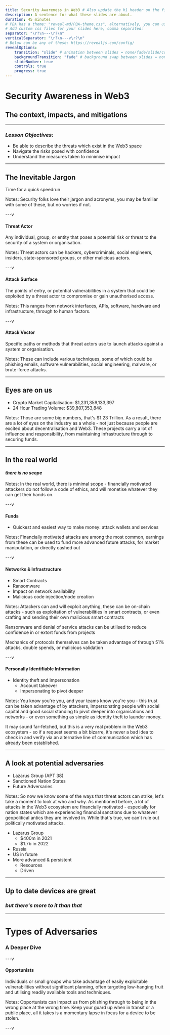 ```yaml
---
title: Security Awareness in Web3 # Also update the h1 header on the first slide to the same name
description: A sentence for what these slides are about.
duration: 45 minutes
# PBA has a theme: "reveal-md/PBA-theme.css", alternatively, you can use a named default like "night" from this list: https://github.com/hakimel/reveal.js/tree/master/css/theme/source
# Add custom css files for your slides here, comma separated:
separator: "\r?\n---\r?\n"
verticalSeparator: "\r?\n---v\r?\n"
# Below can be any of these: https://revealjs.com/config/
revealOptions:
    transition: "slide" # animation between slides = none/fade/slide/convex/concave/zoom
	backgroundTransition: "fade" # background swap between slides = none/fade/slide/convex/concave/zoom
	slideNumber: true
	controls: true
	progress: true
---
```


# Security Awareness in Web3
## The context, impacts, and mitigations

---

### _Lesson Objectives:_

- Be able to describe the threats which exist in the Web3 space
- Navigate the risks posed with confidence
- Understand the measures taken to minimise impact

---

## The Inevitable Jargon
Time for a quick speedrun

Notes: Security folks love their jargon and acronyms, you may be familiar with some of these, but no worries if not.

---v

#### Threat Actor
Any individual, group, or entity that poses a potential risk or threat to the security of a system or organisation.

Notes: Threat actors can be hackers, cybercriminals, social engineers, insiders, state-sponsored groups, or other malicious actors.

---v

#### Attack Surface
The points of entry, or potential vulnerabilities in a system that could be exploited by a threat actor to compromise or gain unauthorised access.

Notes: This ranges from network interfaces, APIs, software, hardware and infrastructure, through to human factors.

---v

#### Attack Vector
Specific paths or methods that threat actors use to launch attacks against a system or organisation. 

Notes: These can include various techniques, some of which could be phishing emails, software vulnerabilities, social engineering, malware, or brute-force attacks.

---

## Eyes are on us

- Crypto Market Capitalisation: $1,231,359,133,397
- 24 Hour Trading Volume: $39,807,353,848

Notes:
Those are some big numbers, that's $1.23 Trillion. As a result, there are a lot of eyes on the industry as a whole - not just because people are excited about decentralisation and Web3. These projects carry a lot of influence and responsibility, from maintaining infrastructure through to securing funds.

---

## In the real world

#### _there is no scope_

Notes:
In the real world, there is minimal scope - financially motivated attackers do not follow a code of ethics, and will monetise whatever they can get their hands on.

---v

#### Funds
  - Quickest and easiest way to make money: attack wallets and services
  
Notes: Financially motivated attacks are among the most common, earnings from these can be used to fund more advanced future attacks, for market manipulation, or directly cashed out

---v

#### Networks & Infrastructure
  - Smart Contracts
  - Ransomware
  - Impact on network availability
  - Malicious code injection/node creation

Notes: 
Attackers can and will exploit anything, these can be on-chain attacks - such as exploitation of vulnerabilities in smart contracts, or even crafting and sending their own malicious smart contracts

Ransomware and denial of service attacks can be utilised to reduce confidence in or extort funds from projects

Mechanics of protocols themselves can be taken advantage of through 51% attacks, double spends, or malicious validation

---v

#### Personally Identifiable Information
  - Identity theft and impersonation
    - Account takeover
    - Impersonating to pivot deeper

Notes: 
You know you're you, and your teams know you're you - this trust can be taken advantage of by attackers, impersonating people with social capital and good social standing to pivot deeper into organisations and networks - or even something as simple as identity theft to launder money.

It may sound far-fetched, but this is a very real problem in the Web3 ecosystem - so if a request seems a bit bizarre, it's never a bad idea to check in and verify via an alternative line of communication which has already been established.

---

## A look at potential adversaries
- Lazarus Group (APT 38)
- Sanctioned Nation States
- Future Adversaries

Notes:
So now we know some of the ways that threat actors can strike, let's take a moment to look at who and why.
As mentioned before, a lot of attacks in the Web3 ecosystem are financially motivated - especially for nation states which are experiencing financial sanctions due to whatever geopolitical antics they are involved in. While that's true, we can't rule out politically motivated attacks.

- Lazarus Group
  - $400m in 2021
  - $1.7b in 2022
- Russia
- US in future
- More advanced & persistent
  - Resources
  - Driven

---

## Up to date devices are great

### _but there's more to it than that_

---

# Types of Adversaries
### A Deeper Dive

---v

#### Opportunists
Individuals or small groups who take advantage of easily exploitable vulnerabilities without significant planning, often targeting low-hanging fruit and utilising readily available tools and techniques.

Notes:
Opportunists can impact us from phishing through to being in the wrong place at the wrong time. Keep your guard up when in transit or a public place, all it takes is a momentary lapse in focus for a device to be stolen.

---v

<img style="height: 60vh" data-src="./img/security-awareness/pickpocket.gif" />
Source: <a href="https://www.youtube.com/watch?v=j25VkESewZg">I Pickpocketed a Pickpocket</a>

---v

#### Organised Crime Groups (OCGs)
More sophisticated adversaries with dedicated resources and a more defined focus. They operate like traditional criminal organisations and often engage in large-scale, financially motivated attacks.

Notes: OCGs will have more information than a mere opportunist, with more time spent assessing their targets - vulnerabilities affecting the cyber realm, but even social media, gaining a better understanding - for example: knowledge of frequent travel locations, offices, events, etc. This knowledge can be used to carry out more advanced phishing campaigns, also known as spearphishing - but more on that later.

These details can be used for extortion, be it compromising information or physical threats, through to kidnap for those higher value targets.

---v

#### Nation States
The most sophisticated and well-resourced adversaries in the landscape. They have significant technical capabilities and may engage in cyber-espionage sabotage, or warfare. 

Notes:
Nation states can act similarly to OCGs, but with increased skill and greater financial backing, with the added benefit of additional operating locations: think airports, border crossings, police forces.

In the context of Web3, nation states may be interested in:
- Money
- Service Disruption
- Undermining Integrity

---

# Methods of Adversaries

---v

#### Theft

<pba-cols>
  <pba-col>

    - Laptops
    - Phones
    - Keys
  </pba-col>
  <pba-col>

    - Auld Wallets
    - ID Documents
    - Hardware Wallets
  </pba-col>
</pba-cols>

Notes:
A lot is at stake, even when an opportunist strikes - for most people our entire lives are on our devices these days.
Losing a device can mean lost, and potentially compromised, second factor authentication - locking you out, but letting a crook in, but also the poential exposure of your wallet seeds, along with whatever is signed in.

Lost or stolen keys and ID documents pose an increased physical threat: the leak of your home address and the means to access it, which can also extend to workplaces or infrastructure locations

---v

#### Tampering
<iframe width="1440" height="646" data-src="https://www.youtube.com/embed/meNlOrdQJFo?autoplay=1&showinfo=0&controls=0&mute=1"data-preload data-autoplay></iframe>

Note: Computers are small but powerful - think about the size of the Apollo flight computer, while nowadays we have a computer with much greater processing power in our pockets, but the progress hasn't stopped - there are powerful SoCs, Systems on a Chip, which can be utilised by attackers.

They range from devices, such as the Rubber Ducky, through to a simple USB-USB cable which looks innocuous enough, but can wreak havoc - and even exfiltrate data or allow for remote control.

These can put your devices - be it phone, laptop, or hardware wallet - at risk of malware injection or firmware integrity

---v

#### Tampering: Mitigations
<img style="height: 60vh" data-src="./img/security-awareness/cables.png" />

Notes:
So what can we do to mitigate these attacks? For a start use our own, trusted, cables - consider identifying them in a distinctive way: that could be wrapping some tape around the end, breaking out the ol' sharpie (other permanent markers are available), or applying a coat of nail polish.

Don't use that charger you found randomly left in a café, even if it was offered to you by a nice businessman, and it's probably best to not pick up that mysterious USB on the side of the road anyway.

---v

#### Hacking
- Direct attacks
- DNS poisoning
- Targeted Man in the Middle attacks

Notes: If you're on a network that isn't your own or trusted (home, hotspot, place of work), pop on your VPN for additional protection and privacy.

---v

#### Social Engineering
Phishing and its counterparts, vishing, smishing, etc.



Notes: Phishing and attacks under its umbrella are still a very real threat, but often downplayed - but more on them later.
---

# Situational Awareness

---v

### Shoulder Surfing

Notes: 
Privacy screens are a mitigation, but they're not infallible - they reduce the viewing angle, but those behind you still have the best seats in the house.

---v

### Shoulder Surfing
<img style="height: 60vh" data-src="./img/security-awareness/com-truise.png" />

Notes:
Besides, we know that Mr Tom Cruise runs at a 22° angle, rendering privacy screens useless.

---v

### Shoulder Surfing
<img style="height: 60vh" data-src="./img/security-awareness/shoulder-pads.jpg" />

Notes:
It's unrealistic that you can wear shoulder pads all the time to block the view of your sweet sweet screen real estate.

---v

### Shoulder Surfing
<img style="height: 60vh" data-src="./img/security-awareness/scousers.jpg" />

Notes:
Nor are you going to be able to rapidly grow out your hair 

---v

### Shoulder Surfing
<img style="height: 60vh" data-src="./img/security-awareness/shouldersurf.jpg" />

Notes:
In Feng Shui, having a solid wall behind you is considered favourable, especially when sitting at a desk. A solid wall represents support, stability, and protection. 

There's truth to this, it also adds privacy - so if you happen to be working in a public place, consider the flow of energy and listen to Feng Shui - find a nice wall to sit against.

---

# Visual Cues

Notes: It’s no secret that folks in tech love their stickers, they make our devices unique versus our friends and colleagues - but this also comes with downsides. There’s a tipping point between a casual interest and direct involvement: stickers can act like a fingerprint, but what kind of information can we glean from them?

---v

### Device Stickers
Some things can be identified from these, such as: 
- Role
- Industry
- Employer/Projects

Notes:
- Role
    - Developers: Framework/Language/Software stickers
    - DevOps: Cloud service/provider stickers
    - Security: Security tools and software
- Employer
    - Lots of brand-specific stickers can indicate affiliation to an organisation or project

Cover in transit - benefit of protected device

---v

### Clothing, Swag, Drip
<pba-cols>
  <pba-col>
    Call it what you will, but it can be a source of information disclosure
  </pba-col>
  <pba-col center>
    <img style="height: 60vh" data-src="./img/security-awareness/btc-coat.png" />
  </pba-col>
</pba-cols>


Notes:
Donning the latest swag is turning yourself into a billboard
- Advertising the project mentioned
- Advertising potential affiliations
- Advertising why you would make a financially sound target

The last point applies to tattoos too, unless it's a Dogecoin tattoo.

---

# Digital Footprint

---v

### Social Media

<pba-cols>
  <pba-col center>
    #### The Usual Suspects

    - Twitter
    - Meta
    - Linkedin
  </pba-col>
  <pba-col center>
    #### The Less Obvious

    - Telegram
    - WhatsApp
    - Discord
  </pba-col>
</pba-cols>

Notes: 
Data can be inferred through social media, listing your position on LinkedIn gives attackers confirmation of your presence, the format of email addresses is likely easily discoverable, opening the door to spearphishing attacks.

Messaging apps are rapidly becoming social media, remember that posts and stories aren't necessarily private and can be viewed by anyone with your number.
We can mitigate the impact of these by ensuring device separation - which is also great for work-life balance, which is a great opportunity to revisit phishing.

---

# Phishing

Humans get distracted, stressed, and tired, this is when phishers thrive.

If it didn't work, they would have stopped by now.

Notes:
Phishing is still highly effective, at the end of the day we're only human.
The cost of phishing is constantly dropping, making it easier for the masses to be reached
Actions and decisions are circumstantial

---v

### Rise of AI

Phishing is easier than ever, just ask ChatGPT:

<img style="height: 60vh" data-src="./img/security-awareness/gpt-github-email.png" />


Notes:
Not only is phishing getting cheaper, the bar to entry has been signifincantly lowered.
Existing trusted email infrastructure and its exploitation leads to more and more convincing attacks, paired with the rise of services like ChatGPT, the risk is increasing.

---v

### Beyond the Nigerian prince

Phishers are getting smarter, and your digital footprint is on their radar.

<img style="height: 60vh" data-src="./img/security-awareness/gpt-travel-email.png" />

Notes:
Posting online comes with its share of danger, broadcasting your location to the world.
Think again before you post, could an adversary use this information to target you, your family, or colleagues - is it advertising that your team is all in one place, or perhaps alerting them to the fact that your team is distracted and probably stressed with travel?

There is also the issue of consent - avoid blindly tagging people and tainting their operational security, ask first - it's also just a nice thing to do, rather than making bold assumptions about what they are on board with.

Not to say don't post, but add a delay to obscure your live location and minimise physical risks

---v

### Reacting to a Phish

1. Stop
2. Take a moment
3. Verify
4. Report

Notes:

So why is phishing suddenly important? It's not, it's always been important - but downplayed.
We're in a rapidly evolving space, which comes with a lot of eyes - for better or for worse.

It's always preferred to be interrupted for a second opinion on a potential phishing attempt than an unfolding incident, it'll even put a big smile on the faces of security folks all over. After all, we're there to help, rather than preach from our ivory towers and reprimand those who make mistakes.

---

<!-- .slide: data-background-color="#4A2439" -->

# Questions
